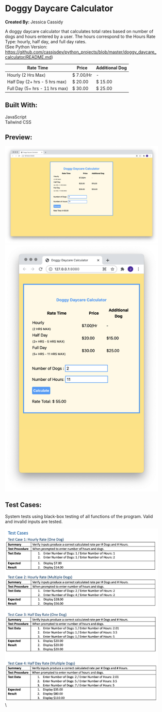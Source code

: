 # Doggy Daycare Calculator
**Created By:** Jessica Cassidy

A doggy daycare calculator that calculates total rates based on number of dogs and hours entered by a user. The hours correspond to the Hours Rate Type: hourly, half day, and full day rates.\
(See Python Version: https://github.com/cassjsdev/python_projects/blob/master/doggy_daycare_calculator/README.md)

| Rate Time                        | Price       | Additional Dog |  
| -------------------------------- | ------------| ---------------|
| Hourly (2 Hrs Max)               | $ 7.00/Hr   |    -           |
| Half Day (2+ hrs - 5 hrs max)    | $ 20.00     | $ 15.00        |
| Full Day (5+ hrs - 11 hrs max)   | $ 30.00     | $ 25.00        |

## Built With:
JavaScript\
Tailwind CSS

## Preview:
![](public/images/screenshot_program-output1.png)
![](public/images/screenshot_program-output2.png)

## Test Cases:
System tests using black-box testing of all functions of the program. Valid and invalid inputs are tested.

![](public/images/screenshot_program-test-cases-pg1.png)\

